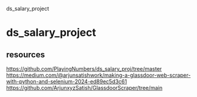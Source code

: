 ds_salary_project
# ds_salary_project

## resources
https://github.com/PlayingNumbers/ds_salary_proj/tree/master
https://medium.com/@arjunsatishwork/making-a-glassdoor-web-scraper-with-python-and-selenium-2024-ed89ec5d3c61
https://github.com/ArjunxyzSatish/GlassdoorScraper/tree/main
